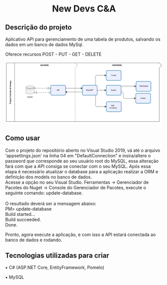 <h1 align="center"> New Devs C&A </h1>

<h2> Descrição do projeto </h2>
Aplicativo API para gerenciamento de uma tabela de produtos, salvando os dados em um banco de dados MySql.

Oferece recursos POST - PUT - GET - DELETE

<img src="https://github.com/davids182/ProjetoC-A_photos/blob/f3fd89f76f05d20f9ca6077d99ba17ccfa7fc71b/Fluxograma_do_Sistema_v2.png" alt="Diagrama de descrição do projeto">

<h2> Como usar </h2>

<p>
  Com o projeto do repositório aberto no Visual Studio 2019, vá até o arquivo 'appsettings.json' na linha 04 em "DefaultConnection" e insira/altere o password que corresponde ao seu usuário root do MySQL, essa alteração fará com que a API consiga se conectar com o seu MySQL.
  Após essa etapa é necessário atualizar o database para a aplicação realizar a ORM e definição dos models no banco de dados. <br>Acesse a opção no seu Visual Studio. Ferramentas  -> Gerenciador de Pacotes do Nuget -> Console do Gerenciador  de Pacotes, execute o seguinte comando: update-database.<br>
  <br>
  O resultado deverá ser a mensagem abaixo:<br>
  PM> update-database<br>
  Build started...<br>
  Build succeeded.<br>
  Done.<br>
 
 Pronto, agora execute a aplicação, e com isso a API estará conectada ao banco de dados e rodando.  
</p>

<h2> Tecnologias utilizadas para criar </h2>
<div align="start">
  <p> ▪️ C# (ASP.NET Core, EntityFramework, Pomelo) </p>
  <p> ▪️ MySQL </p>
</div>
